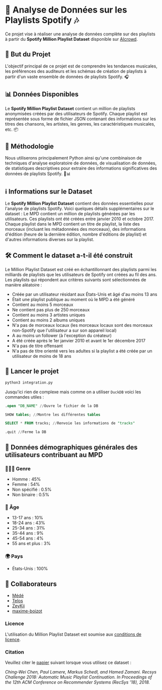 # 🎵 Analyse de Données sur les Playlists Spotify 🎶

Ce projet vise à réaliser une analyse de données complète sur des playlists à partir du **Spotify Million Playlist Dataset** disponible sur [AIcrowd](https://www.aicrowd.com/challenges/spotify-million-playlist-dataset-challenge).

## 🚀 But du Projet
L'objectif principal de ce projet est de comprendre les tendances musicales, les préférences des auditeurs et les schémas de création de playlists à partir d'un vaste ensemble de données de playlists Spotify. 🎧

## 📊 Données Disponibles
Le **Spotify Million Playlist Dataset** contient un million de playlists anonymisées créées par des utilisateurs de Spotify. Chaque playlist est représentée sous forme de fichier JSON contenant des informations sur les titres des chansons, les artistes, les genres, les caractéristiques musicales, etc. 📦

## 🔬 Méthodologie
Nous utiliserons principalement Python ainsi qu'une combinaison de techniques d'analyse exploratoire de données, de visualisation de données, de statistiques descriptives pour extraire des informations significatives des données de playlists Spotify. 🐍📊

## ℹ️ Informations sur le Dataset
Le **Spotify Million Playlist Dataset** contient des données essentielles pour l'analyse de playlists Spotify. Voici quelques détails supplémentaires sur le dataset :
Le MPD contient un million de playlists générées par les utilisateurs. Ces playlists ont été créées entre janvier 2010 et octobre 2017. Chaque playlist dans le MPD contient un titre de playlist, la liste des morceaux (incluant les métadonnées des morceaux), des informations d'édition (heure de la dernière édition, nombre d'éditions de playlist) et d'autres informations diverses sur la playlist.

## 🛠️ Comment le dataset a-t-il été construit
Le Million Playlist Dataset est créé en échantillonnant des playlists parmi les milliards de playlists que les utilisateurs de Spotify ont créées au fil des ans. Les playlists qui répondent aux critères suivants sont sélectionnées de manière aléatoire :

 * Créée par un utilisateur résidant aux États-Unis et âgé d'au moins 13 ans
 * Était une playlist publique au moment où le MPD a été généré
 * Contient au moins 5 morceaux
 * Ne contient pas plus de 250 morceaux
 * Contient au moins 3 artistes uniques
 * Contient au moins 2 albums uniques
 * N'a pas de morceaux locaux (les morceaux locaux sont des morceaux non-Spotify que l'utilisateur a sur son appareil local)
 * A au moins un follower (à l'exception du créateur)
 * A été créée après le 1er janvier 2010 et avant le 1er décembre 2017
 * N'a pas de titre offensant
 * N'a pas de titre orienté vers les adultes si la playlist a été créée par un utilisateur de moins de 18 ans

## 🐍 Lancer le projet

```python
python3 integration.py
```

Jusqu'ici rien de complexe mais comme on a utiliser `DuckDB` voici les commandes utiles :

```sql
.open "DB_NAME" //Ouvre le fichier de la DB

SHOW tables; //Montre les différentes tables

SELECT * FROM tracks; //Renvoie les informations de "tracks"

.quit //Ferme la DB
```





## 👥 Données démographiques générales des utilisateurs contribuant au MPD

### 🧑‍🤝‍🧑 Genre
 * Homme : 45%
 * Femme : 54%
 * Non spécifié : 0.5%
 * Non binaire : 0.5%

### 📅 Âge
 * 13-17 ans : 10%
 * 18-24 ans : 43%
 * 25-34 ans : 31%
 * 35-44 ans : 9%
 * 45-54 ans : 4%
 * 55 ans et plus : 3%

### 🌍 Pays
 * États-Unis : 100%

 ## 👥 Collaborateurs
- [Médé](https://github.com/MeydeyNc)
- [Telos](https://github.com/Telooss)
- [ZeyKii](https://github.com/ZeyKii)
- [maxime-boizot](https://github.com/maxime-boizot)

### Licence
L'utilisation du Million Playlist Dataset est soumise aux [conditions de licence](https://www.aicrowd.com/challenges/spotify-million-playlist-dataset-challenge/challenge_rules).

### Citation
Veuillez citer le [papier](https://dl.acm.org/doi/abs/10.1145/3240323.3240342) suivant lorsque vous utilisez ce dataset :

*Ching-Wei Chen, Paul Lamere, Markus Schedl, and Hamed Zamani. Recsys Challenge 2018: Automatic Music Playlist Continuation. In Proceedings of the 12th ACM Conference on Recommender Systems (RecSys ’18), 2018.*
